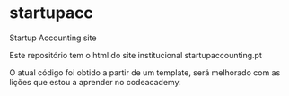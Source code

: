 startupacc
==========

Startup Accounting site

Este repositório tem o html do site institucional startupaccounting.pt

O atual código foi obtido a partir de um template, será melhorado com as lições que estou a aprender no codeacademy.

